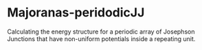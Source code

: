# Majoranas-peridodicJJ
Calculating the energy structure for a periodic array of Josephson Junctions that have non-uniform potentials inside a repeating unit. 
